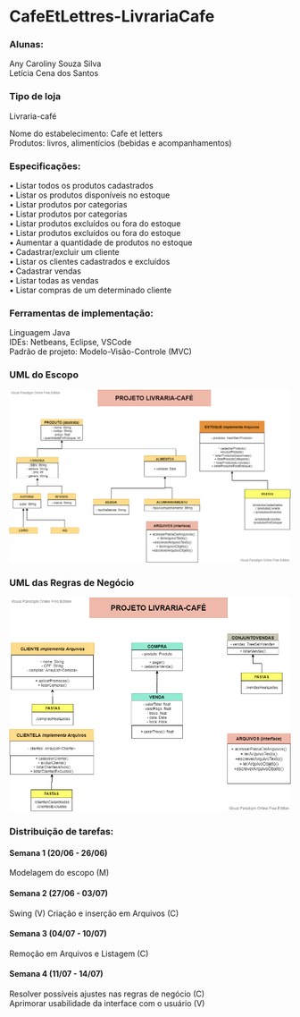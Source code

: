 # CafeEtLettres-LivrariaCafe

### Alunas:
Any Caroliny Souza Silva  
Letícia Cena dos Santos  

### Tipo de loja
Livraria-café

Nome do estabelecimento: Cafe et letters  
Produtos: livros, alimentícios (bebidas e acompanhamentos)  

### Especificações:
• Listar todos os produtos cadastrados  
• Listar os produtos disponíveis no estoque  
• Listar produtos por categorias  
• Listar produtos por categorias  
• Listar produtos excluídos ou fora do estoque  
• Listar produtos excluídos ou fora do estoque  
• Aumentar a quantidade de produtos no estoque  
• Cadastrar/excluir um cliente  
• Listar os clientes cadastrados e excluídos  
• Cadastrar vendas  
• Listar todas as vendas  
• Listar compras de um determinado cliente  

### Ferramentas de implementação:
Linguagem Java  
IDEs: Netbeans, Eclipse, VSCode  
Padrão de projeto: Modelo-Visão-Controle (MVC)  

### UML do Escopo
<img src="images/GESTAO_PRODUTOS.png">

### UML das Regras de Negócio
<img src="images/GESTAO_NEGOCIOS.png">

### Distribuição de tarefas:
#### Semana 1 (20/06 - 26/06)
Modelagem do escopo (M)

#### Semana 2 (27/06 - 03/07)
Swing (V)
Criação e inserção em Arquivos (C)

#### Semana 3 (04/07 - 10/07)
Remoção em Arquivos e Listagem (C)

#### Semana 4 (11/07 - 14/07)
Resolver possíveis ajustes nas regras de negócio (C)  
Aprimorar usabilidade da interface com o usuário (V)  
